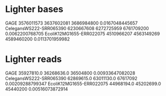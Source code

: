 
# Lighter bases

GAGE	3576011573	3637602081	3686984800	0.0167048445657
CelegansWS222-SRR065390	6230667608	6272725959	6761709200	0.0062200768705
EcoliK12MG1655-ERR022075	4510966207	4563149269	4589460200	0.0113701959982

# Lighter reads

GAGE	35927810.0	36268636.0	36504800	0.00933647082028
CelegansWS222-SRR065390	62869615.0	63011130.0	67617092	0.00209288799347
EcoliK12MG1655-ERR022075	44968194.0	45202699.0	45440200	0.00516073872914
